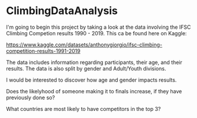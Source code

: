 # ClimbingDataAnalysis

I'm going to begin this project by taking a look at the data involving the IFSC Climbing Competion results 1990 - 2019. This ca be found here on Kaggle:

https://www.kaggle.com/datasets/anthonygiorgio/ifsc-climbing-competition-results-1991-2019

The data includes information regarding participants, their age, and their results. The data is also split by gender and Adult/Youth divisions.

I would be interested to discover how age and gender impacts results.

Does the likelyhood of someone making it to finals increase, if they have previously done so?

What countries are most likely to have competitors in the top 3?
